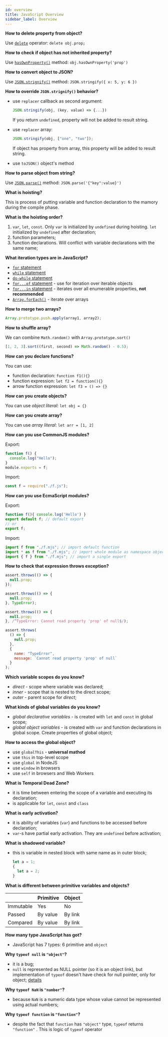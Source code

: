 ```yaml
---
id: overview
title: JavaScript Overview
sidebar_label: Overview
---
```


**How to delete property from object?**

Use [`delete`](https://developer.mozilla.org/en-US/docs/Web/JavaScript/Reference/Operators/delete) operator: `delete obj.prop;`

**How to check if object has not inherited property?**

Use [`hasOwnProperty()`](https://developer.mozilla.org/en-US/docs/Web/JavaScript/Reference/Global_Objects/Object/hasOwnProperty) method: `obj.hasOwnProperty('prop')`

**How to convert object to JSON?**

Use [`JSON.strignify()`](https://developer.mozilla.org/en-US/docs/Web/JavaScript/Reference/Global_Objects/JSON/stringify) method: `JSON.stringify({ x: 5, y: 6 })`

**How to override `JSON.strignify()` behavior?**

- use `replacer` callback as second argument:

  ```javascript
  JSON.stringify(obj, (key, value) => {...})
  ```

  If you return `undefined`, property will not be added to result string.

- use `replacer` array:

  ```javascript
  JSON.stringify(obj, ["one", "two"]);
  ```

  If object has property from array, this property will be added to result string.

- use `toJSON()` object's method

**How to parse object from string?**

Use [`JSON.parse()`](https://developer.mozilla.org/en-US/docs/Web/JavaScript/Reference/Global_Objects/JSON/parse) method: `JSON.parse('{"key":value}')`

**What is hoisting?**

This is process of putting variable and function declaration to the mamory during the compile phase.

**What is the hoisting order?**

1. `var`, `let`, `const`. Only `var` is initialized by `undefined` during hoisting. `let` initialized by `undefined` after declaration;
2. function parameters;
3. function declarations. Will conflict with variable declarations with the same name;

**What iteration types are in JavaScript?**

- [`for` statement](https://developer.mozilla.org/en-US/docs/Web/JavaScript/Reference/Statements/for)
- [`while` statement](https://developer.mozilla.org/en-US/docs/Web/JavaScript/Reference/statements/while)
- [`do-while` statement](https://developer.mozilla.org/en-US/docs/Web/JavaScript/Reference/statements/do...while)
- [`for...of` statement](https://developer.mozilla.org/en-US/docs/Web/JavaScript/Reference/Statements/for...of) - use for iteration over iterable objects
- [`for...in` statement](https://developer.mozilla.org/en-US/docs/Web/JavaScript/Reference/Statements/for...in) - iterates over all enumerable properties, **not recommended**
- [`Array.forEach()`](https://developer.mozilla.org/en-US/docs/Web/JavaScript/Reference/Global_Objects/Array/forEach) - iterate over arrays

**How to merge two arrays?**

```javascript
Array.prototype.push.apply(array1, array2);
```

**How to shuffle array?**

We can combine `Math.random()` with `Array.prototype.sort()`

```javascript
[1, 2, 3].sort((first, second) => Math.random() - 0.5);
```

**How can you declare functions?**

You can use:

- function declaration: `function f1(){}`
- function expression: `let f2 = function(){}`
- arrow function expression: `let f3 = () => {}`

**How can you create objects?**

You can use _object literal_: `let obj = {}`

**How can you create array?**

You can use _array literal_: `let arr = [1, 2]`

**How can you use CommonJS modules?**

Export:

```javascript
function f() {
  console.log("Hello");
}
module.exports = f;
```

Import:

```javascript
const f = require("./f.js");
```

**How can you use EcmaScript modules?**

Export:

```javascript
function f(){ console.log('Hello') }
export default f; // default export
// or
export f;
```

Import:

```javascript
import f from "./f.mjs"; // import default function
import * as f from "./f.mjs"; // import whole module as namespace object
import { f } from "./f.mjs"; // import a single export
```

**How to check that expression throws exception?**

```javascript
assert.throws(() => {
  null.prop;
});
```

```javascript
assert.throws(() => {
  null.prop;
}, TypeError);
```

```javascript
assert.throws(() => {
  null.prop;
}, /^TypeError: Cannot read property 'prop' of null$/);
```

```javascript
assert.throws(
  () => {
    null.prop;
  },
  {
    name: "TypeError",
    message: `Cannot read property 'prop' of null`
  }
);
```

**Which variable scopes do you know?**

- _direct_ - scope where variable was declared;
- _inner_ - scope that is nested to the direct scope;
- _outer_ - parent scope for _direct_;

**What kinds of global variables do you know?**

- _global declarative variables_ - is created with `let` and `const` in global scope;
- _global object variables_ - is created with `var` and function declarations in global scope. Create properties of global object;

**How to access the global object?**

- use `globalThis` - **universal mathod**
- use `this` in top-level scope
- use `global` in NodeJS
- use `window` in browsers
- use `self` in browsers and Web Workers

**What is Temporal Dead Zone?**

- it is time between entering the scope of a variable and executing its declaration;
- is applicable for `let`, `const` and `class`

**What is early activation?**

- it is ability of variables (`var`) and functions to be accessed before declaration;
- `var`-s have partial early activation. They are `undefined` before activation;

**What is shadowed variable?**

- this is variable in nested block with same name as in outer block;

  ```javascript
  let a = 1;
  {
    let a = 2;
  }
  ```

**What is different between primitive variables and objects?**

|           | Primitive | Object  |
| --------- | --------- | ------- |
| Immutable | Yes       | No      |
| Passed    | By value  | By link |
| Compared  | By value  | By link |

**How many type JavaScript has got?**

- JavaScript has 7 types: 6 primitive and `object`

**Why `typeof null` is `"object"`?**

- it is a bug;
- `null` is represented as NULL pointer (so it is an object link), but implementation of `typeof` doesn't have check for null pointer, only for object; [details](https://2ality.com/2013/10/typeof-null.html)

**Why `typeof NaN` is `"number"`?**

- because `NaN` is a numeric data type whose value cannot be represented using actual numbers;

**Why `typeof function` is `"function"`?**

- despite the fact that `function` has `"object"` type, `typeof` returns `"function"` . This is logic of `typeof` operator
